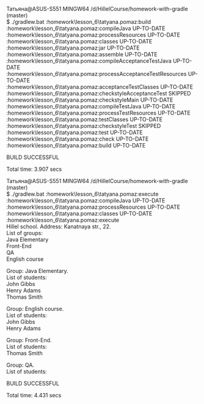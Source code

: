 Татьяна@ASUS-S551 MINGW64 /d/HillelCourse/homework-with-gradle (master)  
$ ./gradlew.bat :homework\\lesson_6\\tatyana.pomaz:build  
:homework\lesson_6\tatyana.pomaz:compileJava UP-TO-DATE  
:homework\lesson_6\tatyana.pomaz:processResources UP-TO-DATE  
:homework\lesson_6\tatyana.pomaz:classes UP-TO-DATE  
:homework\lesson_6\tatyana.pomaz:jar UP-TO-DATE  
:homework\lesson_6\tatyana.pomaz:assemble UP-TO-DATE  
:homework\lesson_6\tatyana.pomaz:compileAcceptanceTestJava UP-TO-DATE  
:homework\lesson_6\tatyana.pomaz:processAcceptanceTestResources UP-TO-DATE  
:homework\lesson_6\tatyana.pomaz:acceptanceTestClasses UP-TO-DATE  
:homework\lesson_6\tatyana.pomaz:checkstyleAcceptanceTest SKIPPED  
:homework\lesson_6\tatyana.pomaz:checkstyleMain UP-TO-DATE  
:homework\lesson_6\tatyana.pomaz:compileTestJava UP-TO-DATE  
:homework\lesson_6\tatyana.pomaz:processTestResources UP-TO-DATE  
:homework\lesson_6\tatyana.pomaz:testClasses UP-TO-DATE  
:homework\lesson_6\tatyana.pomaz:checkstyleTest SKIPPED  
:homework\lesson_6\tatyana.pomaz:test UP-TO-DATE  
:homework\lesson_6\tatyana.pomaz:check UP-TO-DATE  
:homework\lesson_6\tatyana.pomaz:build UP-TO-DATE  
  
BUILD SUCCESSFUL  
  
Total time: 3.907 secs  
  
Татьяна@ASUS-S551 MINGW64 /d/HillelCourse/homework-with-gradle (master)  
$ ./gradlew.bat :homework\\lesson_6\\tatyana.pomaz:execute  
:homework\lesson_6\tatyana.pomaz:compileJava UP-TO-DATE  
:homework\lesson_6\tatyana.pomaz:processResources UP-TO-DATE  
:homework\lesson_6\tatyana.pomaz:classes UP-TO-DATE  
:homework\lesson_6\tatyana.pomaz:execute  
Hillel school. Address: Kanatnaya str., 22.  
List of groups:  
Java Elementary  
Front-End  
QA  
English course  
  
Group: Java Elementary.  
List of students:  
John Gibbs  
Henry Adams  
Thomas Smith  
  
Group: English course.  
List of students:  
John Gibbs  
Henry Adams  
  
Group: Front-End.  
List of students:  
Thomas Smith  
  
Group: QA.  
List of students:  
  
BUILD SUCCESSFUL  
  
Total time: 4.431 secs  

